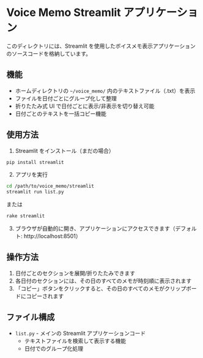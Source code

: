 # Voice Memo Streamlit アプリケーション

このディレクトリには、Streamlit を使用したボイスメモ表示アプリケーションのソースコードを格納しています。

## 機能

- ホームディレクトリの `~/voice_memo/` 内のテキストファイル（.txt）を表示
- ファイルを日付ごとにグループ化して整理
- 折りたたみ式 UI で日付ごとに表示/非表示を切り替え可能
- 日付ごとのテキストを一括コピー機能

## 使用方法

1. Streamlit をインストール（まだの場合）

```bash
pip install streamlit
```

2. アプリを実行

```bash
cd /path/to/voice_memo/streamlit
streamlit run list.py
```

または

```bash
rake streamlit
```

3. ブラウザが自動的に開き、アプリケーションにアクセスできます（デフォルト: http://localhost:8501）

## 操作方法

1. 日付ごとのセクションを展開/折りたたみできます
2. 各日付のセクションには、その日のすべてのメモが時刻順に表示されます
3. 「コピー」ボタンをクリックすると、その日のすべてのメモがクリップボードにコピーされます

## ファイル構成

- `list.py` - メインの Streamlit アプリケーションコード
  - テキストファイルを検索して表示する機能
  - 日付でのグループ化処理
